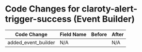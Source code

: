 # Code Changes for claroty-alert-trigger-success (Event Builder)

| Code Change | Field Name | Before | After |
|-------------|------------|--------|-------|
| added_event_builder | N/A |  | N/A |